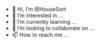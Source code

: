 - 👋 Hi, I’m @HouseSort
- 👀 I’m interested in ...
- 🌱 I’m currently learning ...
- 💞️ I’m looking to collaborate on ...
- 📫 How to reach me ...

<!---
HouseSort/HouseSort is a ✨ special ✨ repository because its `README.md` (this file) appears on your GitHub profile.
You can click the Preview link to take a look at your changes.
--->
